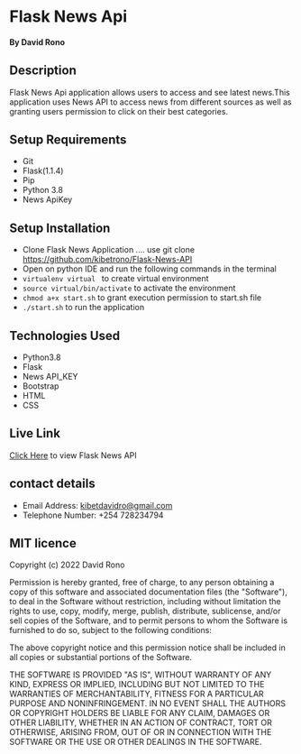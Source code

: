 # Flask News Api
#### By David Rono

## Description
Flask News Api application allows  users to access and see latest news.This application uses News API to access news from different sources as well as granting users permission to click on their best categories.

## Setup Requirements
- Git
- Flask(1.1.4)
- Pip
- Python 3.8
- News ApiKey 

## Setup Installation
* Clone  Flask News Application .... use git clone https://github.com/kibetrono/Flask-News-API
* Open on python IDE and run the following commands in the terminal
* ```virtualenv virtual ``` to create virtual environment
* ```source virtual/bin/activate``` to activate the environment
* ```chmod a+x start.sh``` to grant execution permission to start.sh file
* ```./start.sh``` to run the application

## Technologies Used
* Python3.8
* Flask
* News API_KEY
* Bootstrap
* HTML
* CSS

## Live Link

[Click Here](https://davidkibetrono.github.io/Pizza-App/) to view Flask News API

##  contact details 
* Email Address: kibetdavidro@gmail.com
* Telephone Number: +254 728234794

## MIT licence
<p>Copyright (c) 2022 David Rono </p>

Permission is hereby granted, free of charge, to any person obtaining
a copy of this software and associated documentation files (the
"Software"), to deal in the Software without restriction, including
without limitation the rights to use, copy, modify, merge, publish,
distribute, sublicense, and/or sell copies of the Software, and to
permit persons to whom the Software is furnished to do so, subject to
the following conditions:

The above copyright notice and this permission notice shall be
included in all copies or substantial portions of the Software.

THE SOFTWARE IS PROVIDED "AS IS", WITHOUT WARRANTY OF ANY KIND,
EXPRESS OR IMPLIED, INCLUDING BUT NOT LIMITED TO THE WARRANTIES OF
MERCHANTABILITY, FITNESS FOR A PARTICULAR PURPOSE AND
NONINFRINGEMENT. IN NO EVENT SHALL THE AUTHORS OR COPYRIGHT HOLDERS BE
LIABLE FOR ANY CLAIM, DAMAGES OR OTHER LIABILITY, WHETHER IN AN ACTION
OF CONTRACT, TORT OR OTHERWISE, ARISING FROM, OUT OF OR IN CONNECTION
WITH THE SOFTWARE OR THE USE OR OTHER DEALINGS IN THE SOFTWARE.

